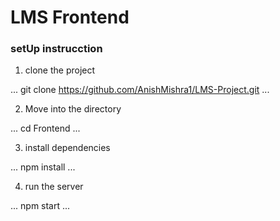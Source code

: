# LMS Frontend

### setUp instrucction

1. clone the project

...
   git clone https://github.com/AnishMishra1/LMS-Project.git
...

2. Move into the directory

...
   cd Frontend
...

3. install dependencies

...
   npm install
...

4. run the server

...
   npm start
...
